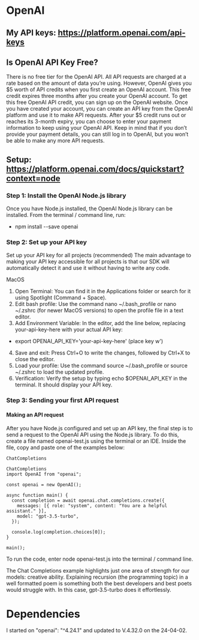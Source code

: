 # OpenAI

## My API keys: https://platform.openai.com/api-keys

## Is OpenAI API Key Free?

There is no free tier for the OpenAI API.
All API requests are charged at a rate based on the amount of data you’re using.
However, OpenAI gives you $5 worth of API credits when you first create an OpenAI account. This free credit expires three months after you create your OpenAI account.
To get this free OpenAI API credit, you can sign up on the OpenAI website. Once you have created your account, you can create an API key from the OpenAI platform and use it to make API requests.
After your $5 credit runs out or reaches its 3-month expiry, you can choose to enter your payment information to keep using your OpenAI API. Keep in mind that if you don’t provide your payment details, you can still log in to OpenAI, but you won’t be able to make any more API requests.

## Setup: https://platform.openai.com/docs/quickstart?context=node

### Step 1: Install the OpenAI Node.js library

Once you have Node.js installed, the OpenAI Node.js library can be installed. From the terminal / command line, run:

- npm install --save openai

### Step 2: Set up your API key

Set up your API key for all projects (recommended)
The main advantage to making your API key accessible for all projects is that our SDK will automatically detect it
and use it without having to write any code.

MacOS

1. Open Terminal: You can find it in the Applications folder or search for it using Spotlight (Command + Space).
2. Edit bash profile: Use the command nano ~/.bash_profile or nano ~/.zshrc (for newer MacOS versions) to open the profile file in a text editor.
3. Add Environment Variable: In the editor, add the line below, replacing your-api-key-here with your actual API key:

- export OPENAI_API_KEY='your-api-key-here' (place key w')

4. Save and exit: Press Ctrl+O to write the changes, followed by Ctrl+X to close the editor.
5. Load your profile: Use the command source ~/.bash_profile or source ~/.zshrc to load the updated profile.
6. Verification: Verify the setup by typing echo $OPENAI_API_KEY in the terminal. It should display your API key.

### Step 3: Sending your first API request

#### Making an API request

After you have Node.js configured and set up an API key, the final step is to send a request to the OpenAI API using the Node.js library.
To do this, create a file named openai-test.js using the terminal or an IDE.
Inside the file, copy and paste one of the examples below:

```
ChatCompletions

ChatCompletions
import OpenAI from "openai";

const openai = new OpenAI();

async function main() {
  const completion = await openai.chat.completions.create({
    messages: [{ role: "system", content: "You are a helpful assistant." }],
    model: "gpt-3.5-turbo",
  });

  console.log(completion.choices[0]);
}

main();
```

To run the code, enter node openai-test.js into the terminal / command line.

The Chat Completions example highlights just one area of strength for our models: creative ability. Explaining recursion (the programming topic) in a well formatted poem is something both the best developers and best poets would struggle with. In this case, gpt-3.5-turbo does it effortlessly.

##

# Dependencies

I started on "openai": "^4.24.1" and updated to V.4.32.0 on the 24-04-02.
